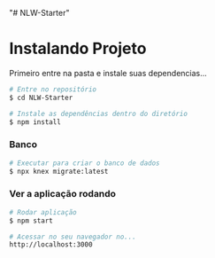 "# NLW-Starter" 

<h1>Instalando Projeto</h1>
<p>Primeiro entre na pasta e instale suas dependencias...</p>

```bash
# Entre no repositório
$ cd NLW-Starter

# Instale as dependências dentro do diretório
$ npm install

```

### Banco
```bash
# Executar para criar o banco de dados
$ npx knex migrate:latest

```
### Ver a aplicação rodando
```bash
# Rodar aplicação
$ npm start

# Acessar no seu navegador no...
http://localhost:3000
```
